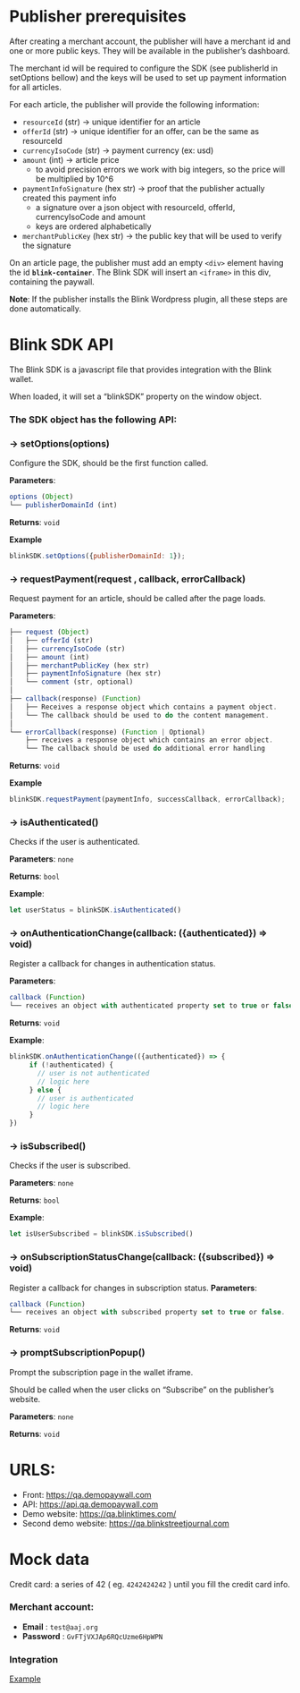 # Publisher prerequisites
After creating a merchant account, the publisher will have a merchant id and one or more public keys. They will be available in the publisher’s dashboard.

The merchant id will be required to configure the SDK (see publisherId in setOptions bellow) and the keys will be used to set up payment information for all articles.

For each article, the publisher will provide the following information:
* `resourceId` (str) &rightarrow; unique identifier for an article
* `offerId` (str)  &rightarrow; unique identifier for an offer, can be the same as resourceId
* `currencyIsoCode` (str) &rightarrow; payment currency (ex: usd)
* `amount` (int) &rightarrow; article price 
    * to avoid precision errors we work with big integers, so the price will be multiplied by 10^6
* `paymentInfoSignature` (hex str) &rightarrow; proof that the publisher actually created this payment info
    * a signature over a json object with resourceId, offerId, currencyIsoCode and amount 
    * keys are ordered alphabetically
* `merchantPublicKey` (hex str) &rightarrow; the public key that will be used to verify the signature

On an article page, the publisher must add an empty `<div>` element having the id **`blink-container`**.
The Blink SDK will insert an `<iframe>` in this div, containing the paywall. 

**Note**: If the publisher installs the Blink Wordpress plugin, all these steps are done automatically.

# Blink SDK API
The Blink SDK is a javascript file that provides integration with the Blink wallet.

When loaded, it will set a “blinkSDK” property on the window object.

### The SDK object has the following API:
### &rightarrow; setOptions(options)
Configure the SDK, should be the first function called.

**Parameters**:
```javascript
options (Object)
└── publisherDomainId (int)
 ```
**Returns**: `void`

**Example**
```javascript
blinkSDK.setOptions({publisherDomainId: 1});
```
### &rightarrow; requestPayment(request , callback, errorCallback)
Request payment for an article, should be called after the page loads.

**Parameters**:
```javascript
├── request (Object)
│   ├── offerId (str)
│   ├── currencyIsoCode (str)
│   ├── amount (int)
│   ├── merchantPublicKey (hex str)
│   ├── paymentInfoSignature (hex str)
│   └── comment (str, optional)
│
├── callback(response) (Function)
│   ├── Receives a response object which contains a payment object. 
│   └── The callback should be used to do the content management.
│
└── errorCallback(response) (Function | Optional)
    ├── receives a response object which contains an error object.
    └── The callback should be used do additional error handling
 ```
**Returns**: `void`

**Example**
```javascript
blinkSDK.requestPayment(paymentInfo, successCallback, errorCallback);
```

### &rightarrow; isAuthenticated()
Checks if the user is authenticated.

**Parameters**: `none`

**Returns**: `bool`

**Example**:
```javascript
let userStatus = blinkSDK.isAuthenticated()
```

### &rightarrow; onAuthenticationChange(callback: ({authenticated}) => void)
Register a callback for changes in authentication status.

**Parameters**:
```javascript
callback (Function)
└── receives an object with authenticated property set to true or false.
 ```
 
**Returns**: `void`

**Example**:
```javascript
blinkSDK.onAuthenticationChange(({authenticated}) => {
     if (!authenticated) {
       // user is not authenticated
       // logic here
     } else {
       // user is authenticated 
       // logic here
     }
})
```

### &rightarrow; isSubscribed()
Checks if the user is subscribed.

**Parameters**: `none`

**Returns**: `bool`

**Example**:
```javascript
let isUserSubscribed = blinkSDK.isSubscribed()
```

### &rightarrow; onSubscriptionStatusChange(callback: ({subscribed}) => void)
Register a callback for changes in subscription status.
**Parameters**:
```javascript
callback (Function)
└── receives an object with subscribed property set to true or false.
 ```
**Returns**: `void`

### &rightarrow; promptSubscriptionPopup()
Prompt the subscription page in the wallet iframe. 

Should be called when the user clicks on “Subscribe” on the publisher’s website.

**Parameters**: `none`

**Returns**: `void`


# URLS:
* Front: https://qa.demopaywall.com
* API: https://api.qa.demopaywall.com
* Demo website: https://qa.blinktimes.com/
* Second demo website: https://qa.blinkstreetjournal.com

# Mock data
Credit card: a series of 42 ( eg. `4242424242` ) until you fill the credit card info.

### Merchant account:
  * **Email** : `test@aaj.org`
  * **Password** : `GvFTjVXJAp6RQcUzme6HpWPN`

### Integration
[Example](./blink/src/example)
